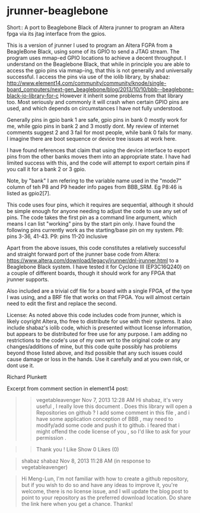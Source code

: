 jrunner-beaglebone
==================

Short:: A port to Beaglebone Black of Altera jrunner to program an Altera fpga via its jtag interface from the gpios.


This is a version of jrunner I used to program an Altera FGPA from a BeagleBone Black, using some of its GPIO to send a JTAG stream.
The program uses mmap-ed GPIO locations to achieve a decent throughput.
I understand on the Beaglebone Black, that while in principle you are able to access the gpio pins via mmap-ing, that this is not generally and universally successful.
I access the pins  via use of the iolib library, by shabaz:
http://www.element14.com/community/community/knode/single-board_computers/next-gen_beaglebone/blog/2013/10/10/bbb--beaglebone-black-io-library-for-c
However it inherit some problems from that library too. Most seriously and commonly it will crash when certain GPIO pins are used, and which depends on circumstances I have not fully understood.

Generally pins in gpio bank 1 are safe, gpio pins in bank 0 mostly work for me, while gpio pins in bank 2 and 3 mostly dont. My review of internet comments suggest 2 and 3 fail for most people, while bank 0 fails for many. I imagine there are boot sequence or device tree issues at work here.

I have found references that claim that using the device interface to export pins from the other banks moves them into an appropriate state.
I have had limited success with this, and the code will attempt to export certain pins if you call it for a bank 2 or 3 gpio.

Note, by "bank" I am refering to the variable name used in the "mode7" column of teh P8 and P9 header info pages from BBB_SRM. Eg P8:46 is listed as gpio2[7].

This code uses four pins, which it requires are sequential, although it should be simple enough for anyone needing to adjust the code to use any set of pins.
The code takes the first pin as a command line argument, which means I can list "working" pins by the start pin only.
I have found the following pins currently work as the starting/base pin on my system.
P8: pins 3-36, 41-43.
P9: pins 11-20 inclusive

Apart from the above issues, this code constitutes a relatively successful and straight forward port of the jrunner base code from Altera: https://www.altera.com/download/legacy/jrunner/dnl-jrunner.html to a Beaglebone Black system.
I have tested it for Cyclone III (EP3C16Q240) on a couple of different boards, though it should work for any FPGA that jrunner supports.

Also included are a trivial cdf file for a board with a single FPGA, of the type I was using, and a BRF file that works on that FPGA. 
You will almost certain need to edit the first and replace the second.

License:
As noted above this code includes code from jrunner, which is likely coyright Altera, tho free to distribute for use with their systems.
It also include shabaz's iolib code, which is presented without license information, but appears to be distributed for free use for any purpose.
I am adding no restrictions to the code's use of my own wrt to the original code or any changes/additions of mine, but this code quite possibly has problems beyond those listed above, and itsd possible that any such issues could cause damage or loss in the hands. Use it carefully and at you own risk, or dont use it.


Richard Plunkett


Excerpt from comment section in element14 post:
>> vegetableavenger Nov 7, 2013 12:28 AM
>> Hi shabaz,
>>  it's very useful , I really love this document .
>> Does this library will open a Repositories on github ?
>> I add some comment in this file , and i have some application conception of BBB , may need to modify/add some code and push it to github.
>> i feared that i might offend the code license of you , so I'd like to ask for your permission .
 
>> Thank you !
>> Like Show 0 Likes (0)

>  shabaz
> shabaz Nov 8, 2013 11:28 AM (in response to vegetableavenger)

> Hi Meng-Lun,
> I'm not familiar with how to create a github repository, but if you wish to do so and have any ideas to improve it, you're welcome, there is no license issue, and I will update the blog post to point to your repository as the preferred download location. Do share the link here when you get a chance.
> Thanks!
